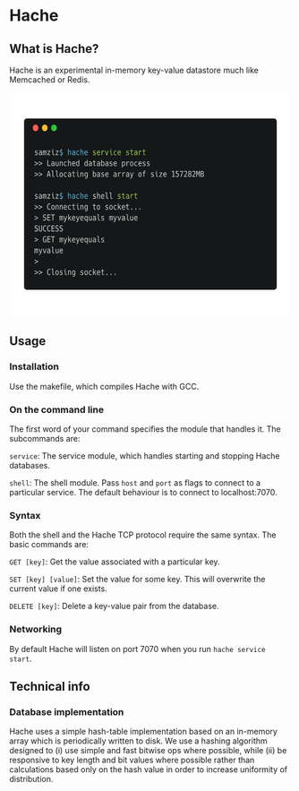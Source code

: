 # Hache

## What is Hache?

Hache is an experimental in-memory key-value datastore much like Memcached or Redis.

<p align="center">
  <img width="597" height="400" src="https://github.com/samziz/hache/raw/master/misc/cli.png">
</p>

## Usage

### Installation

Use the makefile, which compiles Hache with GCC. 

### On the command line

The first word of your command specifies the module that handles it. The subcommands are:

`service`: The service module, which handles starting and stopping Hache databases.

`shell`: The shell module. Pass `host` and `port` as flags to connect to a particular service. The default behaviour is to connect to localhost:7070.

### Syntax

Both the shell and the Hache TCP protocol require the same syntax. The basic commands are:

`GET [key]`: Get the value associated with a particular key.

`SET [key] [value]`: Set the value for some key. This will overwrite the current value if one exists.

`DELETE [key]`: Delete a key-value pair from the database.

### Networking

By default Hache will listen on port 7070 when you run `hache service start`.


## Technical info

### Database implementation

Hache uses a simple hash-table implementation based on an in-memory array which is periodically written to disk. We use a hashing algorithm designed to (i) use simple and fast bitwise ops where possible, while (ii) be responsive to key length and bit values where possible rather than calculations based only on the hash value in order to increase uniformity of distribution.
